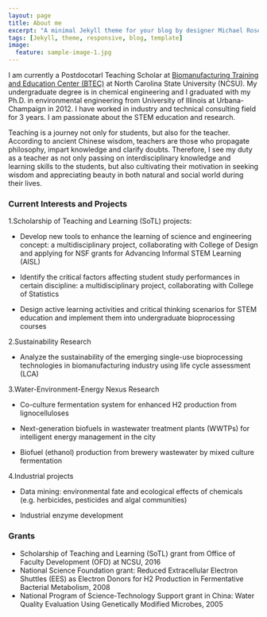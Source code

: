 ```yaml
---
layout: page
title: About me
excerpt: "A minimal Jekyll theme for your blog by designer Michael Rose."
tags: [Jekyll, theme, responsive, blog, template]
image:
  feature: sample-image-1.jpg
---
```


I am currently a Postdocotarl Teaching Scholar at [Biomanufacturing Training and Education Center (BTEC)](http://www.btec.ncsu.edu/) at North Carolina State University (NCSU). My undergraduate degree is in chemical engineering and I graduated with my Ph.D. in environmental engineering from University of Illinois at Urbana-Champaign in 2012. I have worked in industry and technical consulting field for 3 years. I am passionate about the STEM education and research.

Teaching is a journey not only for students, but also for the teacher. According to ancient Chinese wisdom, teachers are those who propagate philosophy, impart knowledge and clarify doubts. Therefore, I see my duty as a teacher as not only passing on interdisciplinary knowledge and learning skills to the students, but also cultivating their motivation in seeking wisdom and appreciating beauty in both natural and social world during their lives.


### Current Interests and Projects

1.Scholarship of Teaching and Learning (SoTL) projects:

* Develop new tools to enhance the learning of science and engineering concept: a multidisciplinary project, collaborating with College of Design and applying for NSF grants for Advancing Informal STEM Learning (AISL)

* Identify the critical factors affecting student study performances in certain discipline: a multidisciplinary project, collaborating with College of Statistics

* Design active learning activities and critical thinking scenarios for STEM education and implement them into undergraduate bioprocessing courses

2.Sustainability Research

* Analyze the sustainability of the emerging single-use bioprocessing technologies in biomanufacturing industry using life cycle assessment (LCA)

3.Water-Environment-Energy Nexus Research

* Co-culture fermentation system for enhanced H2 production from lignocelluloses

* Next-generation biofuels in wastewater treatment plants (WWTPs) for intelligent energy management in the city

* Biofuel (ethanol) production from brewery wastewater by mixed culture fermentation

4.Industrial projects

* Data mining: environmental fate and ecological effects of chemicals (e.g. herbicides, pesticides and algal communities)

* Industrial enzyme development


### Grants
* Scholarship of Teaching and Learning (SoTL) grant from Office of Faculty Development (OFD) at NCSU, 2016
* National Science Foundation grant: Reduced Extracellular Electron Shuttles (EES) as Electron Donors for H2 Production in Fermentative Bacterial Metabolism, 2008
* National Program of Science-Technology Support grant in China: Water Quality Evaluation Using Genetically Modified Microbes, 2005
